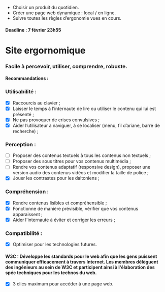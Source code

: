 - Choisir un produit du quotidien.
- Créer une page web dynamique : local / en ligne.
- Suivre toutes les règles d’ergonomie vues en cours.
#### Deadline : 7 février 23h55

# Site ergornomique

### Facile à percevoir, utiliser, comprendre, robuste.
#### Recommandations :

### Utilisabilité :
* [X] Raccourcis au clavier ;
* [X] Laisser le temps à l’internaute de lire ou utiliser le contenu qui lui est présenté ;
* [X] Ne pas provoquer de crises convulsives ;
* [X] Aider l’utilisateur à naviguer, à se localiser (menu, fil d’ariane, barre de recherche) ;

### Perception :
* [ ] Proposer des contenus textuels à tous les contenus non textuels ;
* [ ] Proposer des sous titres pour vos contenus multimédia ;
* [ ] Rendre vos contenus adaptatif (responsive design), proposer une version audio des contenus vidéos et modifier la taille de police ;
* [X] Jouer les contrastes pour les daltoniens ;
			
### Compréhension :
* [X] Rendre contenus lisibles et compréhensible ;
* [X] Fonctionne de manière prévisible, vérifier que vos contenus apparaissent ;
* [X] Aider l'internaute à éviter et corriger les erreurs ;

### Compatibilité :
* [X] Optimiser pour les technologies futures.

#### W3C : Développe les standards pour le web afin que les gens puissent communiquer efficacement à travers Internet. Les membres délèguent des ingénieurs au sein de W3C et participent ainsi à l'élaboration des spéc techniques pour les technos du web.

* [X] 3 clics maximum pour accéder à une page web.
